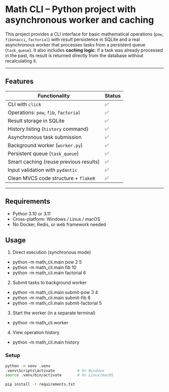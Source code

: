 # Math CLI – Python project with asynchronous worker and caching

This project provides a CLI interface for basic mathematical operations (`pow`, `fibonacci`, `factorial`) with result persistence in SQLite and a real asynchronous worker that processes tasks from a persistent queue (`task_queue`). It also includes **caching logic**: if a task was already processed in the past, its result is returned directly from the database without recalculating it.

---

## Features

| Functionality                          | Status |
|---------------------------------------|--------|
| CLI with `click`                      | ✅     |
| Operations: `pow`, `fib`, `factorial` | ✅     |
| Result storage in SQLite              | ✅     |
| History listing (`history` command)   | ✅     |
| Asynchronous task submission          | ✅     |
| Background worker (`worker.py`)       | ✅     |
| Persistent queue (`task_queue`)       | ✅     |
| Smart caching (reuse previous results)| ✅     |
| Input validation with `pydantic`      | ✅     |
| Clean MVCS code structure + `flake8`  | ✅     |

---

## Requirements

- Python 3.10 or 3.11
- Cross-platform: Windows / Linux / macOS
- No Docker, Redis, or web framework needed

## Usage
1. Direct execution (synchronous mode)
- python -m math_cli.main pow 2 5
- python -m math_cli.main fib 10
- python -m math_cli.main factorial 6

2. Submit tasks to background worker
- python -m math_cli.main submit-pow 3 4
- python -m math_cli.main submit-fib 8
- python -m math_cli.main submit-factorial 5

3. Start the worker (in a separate terminal)
- python -m math_cli.worker

4. View operation history
- python -m math_cli.main history

### Setup

```bash
python -m venv .venv
.venv\Scripts\activate          # On Windows
source .venv/bin/activate       # On Linux/macOS

pip install -r requirements.txt
